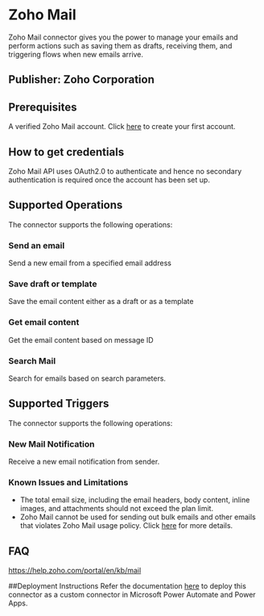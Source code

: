 # Zoho Mail

Zoho Mail connector gives you the power to manage your emails and perform actions such as saving them as drafts, receiving them, and triggering flows when new emails arrive.

## Publisher: Zoho Corporation

## Prerequisites

A verified Zoho Mail account. Click [here](https://zoho.com/zohomail) to create your first account.

## How to get credentials

Zoho Mail API uses OAuth2.0 to authenticate and hence no secondary authentication is required once the account has been set up.

## Supported Operations

The connector supports the following operations:

### Send an email

Send a new email from a specified email address

### Save draft or template 

Save the email content either as a draft or as a template

### Get email content

Get the email content based on message ID

### Search Mail

Search for emails based on search parameters.

## Supported Triggers

The connector supports the following operations:

### New Mail Notification

Receive a new email notification from sender.

### Known Issues and Limitations

* The total email size, including the email headers, body content, inline images, and attachments should not exceed the plan limit.
* Zoho Mail cannot be used for sending out bulk emails and other emails that violates Zoho Mail usage policy. Click [here](https://www.zoho.com/mail/help/usage-policy.html) for more details.

## FAQ

https://help.zoho.com/portal/en/kb/mail

##Deployment Instructions
Refer the documentation [here](https://learn.microsoft.com/en-us/connectors/custom-connectors/paconn-cli) to deploy this connector as a custom connector in Microsoft Power Automate and Power Apps.


